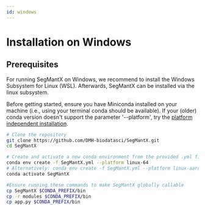 ```yaml
---
id: windows
---
```


# Installation on Windows

## Prerequisites
For running SegMantX on Windows, we recommend to install the Windows Subsystem for Linux (WSL). Afterwards, SegMantX can be installed via the linux subsystem.

Before getting started, ensure you have Miniconda installed on your machine (i.e., using your terminal conda should be available).
If your (older) conda version doesn't support the parameter '--platform', try the [platform independent installation](https://dmh-biodatasci.github.io/SegMantX/installation/independent.html).

```bash
# Clone the repository
git clone https://github.com/DMH-biodatasci/SegMantX.git
cd SegMantX

# Create and activate a new conda environment from the provided .yml file
conda env create -f SegMantX.yml --platform linux-64
# Alternatively: conda env create -f SegMantX.yml --platform linux-aarch64
conda activate SegMantX

#Ensure running these commands to make SegMantX globally callable
cp SegMantX $CONDA_PREFIX/bin
cp -r modules $CONDA_PREFIX/bin
cp app.py $CONDA_PREFIX/bin
```

